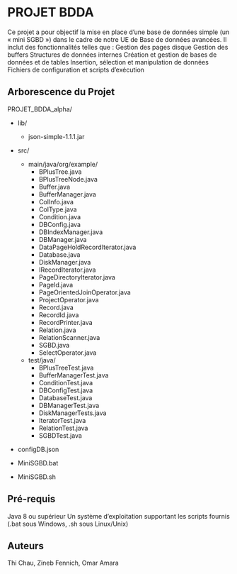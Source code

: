 # PROJET BDDA
Ce projet a pour objectif la mise en place d’une base de données simple (un « mini SGBD ») dans le cadre de notre UE de Base de données avancées. Il inclut des fonctionnalités telles que :
Gestion des pages disque
Gestion des buffers
Structures de données internes
Création et gestion de bases de données et de tables
Insertion, sélection et manipulation de données
Fichiers de configuration et scripts d’exécution

## Arborescence du Projet
PROJET_BDDA_alpha/
- lib/
  - json-simple-1.1.1.jar
- src/
  - main/java/org/example/
    - BPlusTree.java
    - BPlusTreeNode.java
    - Buffer.java
    - BufferManager.java
    - ColInfo.java
    - ColType.java
    - Condition.java
    - DBConfig.java
    - DBIndexManager.java
    - DBManager.java
    - DataPageHoldRecordIterator.java
    - Database.java
    - DiskManager.java
    - IRecordIterator.java
    - PageDirectoryIterator.java
    - PageId.java
    - PageOrientedJoinOperator.java
    - ProjectOperator.java
    - Record.java
    - RecordId.java
    - RecordPrinter.java
    - Relation.java
    - RelationScanner.java
    - SGBD.java
    - SelectOperator.java
  - test/java/
    - BPlusTreeTest.java
    - BufferManagerTest.java
    - ConditionTest.java
    - DBConfigTest.java
    - DatabaseTest.java
    - DBManagerTest.java
    - DiskManagerTests.java
    - IteratorTest.java
    - RelationTest.java
    - SGBDTest.java
    
- configDB.json
- MiniSGBD.bat
- MiniSGBD.sh


## Pré-requis
Java 8 ou supérieur
Un système d’exploitation supportant les scripts fournis (.bat sous Windows, .sh sous Linux/Unix)

## Auteurs
Thi Chau,
Zineb Fennich,
Omar Amara


